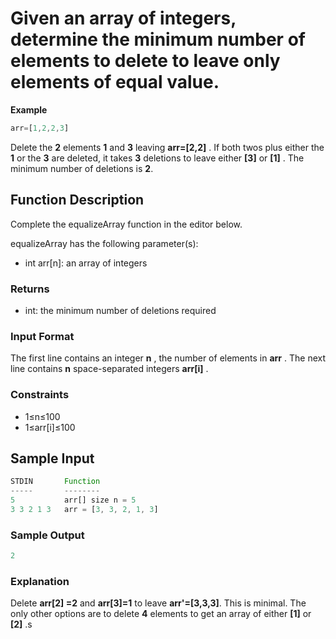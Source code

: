 # Given an array of integers, determine the minimum number of elements to delete to leave only elements of equal value.

**Example**

```javascript
arr=[1,2,2,3]
```


Delete the **2**  elements **1** and **3** leaving **arr=[2,2]** . If both twos plus either the **1** or the **3** are deleted, it takes **3** deletions to leave either **[3]**  or **[1]** . The minimum number of deletions is **2**.

## **Function Description**

Complete the equalizeArray function in the editor below.

equalizeArray has the following parameter(s):

- int arr[n]: an array of integers

### **Returns**

- int: the minimum number of deletions required

### **Input Format**

The first line contains an integer **n** , the number of elements in **arr** .
The next line contains **n** space-separated integers **arr[i]** .

### **Constraints**

- 1≤n≤100
- 1≤arr[i]≤100

## **Sample Input**

```javascript
STDIN       Function
-----       --------
5           arr[] size n = 5
3 3 2 1 3   arr = [3, 3, 2, 1, 3]
```

### **Sample Output**

```javascript
2 
```  

### **Explanation**

Delete **arr[2] =2** and **arr[3]=1** to leave **arr'=[3,3,3]**. This is minimal. The only other options are to delete **4** elements to get an array of either **[1]**  or **[2]** .s